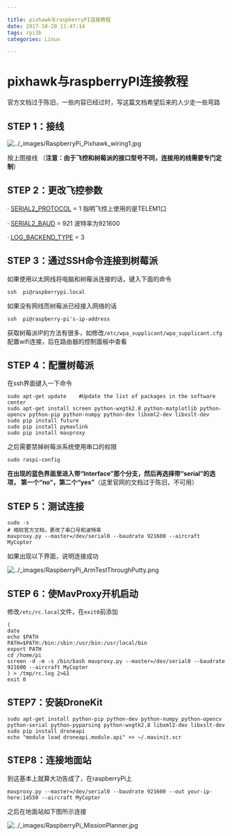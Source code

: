 ```yaml
---

title: pixhawk与raspberryPI连接教程
date: 2017-10-20 11:47:14
tags: rpi3b
categories: Linux

---
```


# pixhawk与raspberryPI连接教程

官方文档过于陈旧，一些内容已经过时，写这篇文档希望后来的人少走一些弯路

<!--more-->

## STEP 1：接线

![../_images/RaspberryPi_Pixhawk_wiring1.jpg](http://ardupilot.org/dev/_images/RaspberryPi_Pixhawk_wiring1.jpg)

按上图接线 （**注意：由于飞控和树莓派的接口型号不同，连接用的线需要专门定制**）

## STEP 2：更改飞控参数 

·       [SERIAL2_PROTOCOL](http://ardupilot.org/copter/docs/parameters.html#serial2-protocol) = 1 指明飞控上使用的是TELEM1口

·       [SERIAL2_BAUD](http://ardupilot.org/copter/docs/parameters.html#serial2-baud) = 921 波特率为921600

·       [LOG_BACKEND_TYPE](http://ardupilot.org/copter/docs/parameters.html#log-backend-type) = 3 

## STEP 3：通过SSH命令连接到树莓派

如果使用以太网线将电脑和树莓派连接的话，键入下面的命令

```shell
ssh  pi@raspberrypi.local
```


如果没有网线而树莓派已经接入网络的话

```shell
ssh  pi@raspberry-pi's-ip-address
```

获取树莓派IP的方法有很多，如修改`/etc/wpa_supplicant/wpa_supplicant.cfg`配置wifi连接，后在路由器的控制面板中查看

## STEP 4：配置树莓派

在ssh界面键入一下命令

```shell
sudo apt-get update    #Update the list of packages in the software center
sudo apt-get install screen python-wxgtk2.8 python-matplotlib python-opencv python-pip python-numpy python-dev libxml2-dev libxslt-dev
sudo pip install future
sudo pip install pymavlink
sudo pip install mavproxy
```

之后需要禁掉树莓派系统使用串口的权限

```shell
sudo raspi-config
```

**在出现的蓝色界面里进入带“Interface”那个分支，然后再选择带“serial”的选项， 第一个“no”，第二个“yes”**（这里官网的文档过于陈旧，不可用）

## STEP 5：测试连接

```shell
sudo -s
# 相较官方文档，更改了串口号和波特率
mavproxy.py --master=/dev/serial0 --baudrate 921600 --aircraft MyCopter 
```

如果出现以下界面，说明连接成功

![../_images/RaspberryPi_ArmTestThroughPutty.png](http://ardupilot.org/dev/_images/RaspberryPi_ArmTestThroughPutty.png)

## STEP 6：使MavProxy开机启动

修改`/etc/rc.local`文件，在`exit0`前添加

```shell
(
date
echo $PATH
PATH=$PATH:/bin:/sbin:/usr/bin:/usr/local/bin
export PATH
cd /home/pi
screen -d -m -s /bin/bash mavproxy.py --master=/dev/serial0 --baudrate 921600 --aircraft MyCopter
) > /tmp/rc.log 2>&1
exit 0
```

## STEP7：安装DroneKit

```shell
sudo apt-get install python-pip python-dev python-numpy python-opencv python-serial python-pyparsing python-wxgtk2.8 libxml2-dev libxslt-dev
sudo pip install droneapi
echo "module load droneapi.module.api" >> ~/.mavinit.scr
```

## STEP8：连接地面站

到这基本上就算大功告成了，在raspberryPi上

```shell
mavproxy.py --master=/dev/serial0 --baudrate 921600 --out your-ip-here:14550 --aircraft MyCopter
```

之后在地面站如下图所示连接

![../_images/RaspberryPi_MissionPlanner.jpg](http://ardupilot.org/dev/_images/RaspberryPi_MissionPlanner.jpg)

